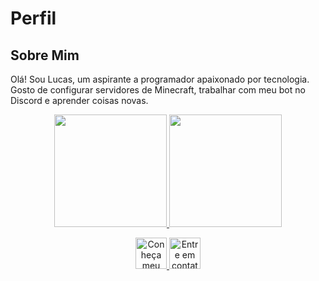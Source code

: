 # Perfil

## Sobre Mim
Olá! Sou Lucas, um aspirante a programador apaixonado por tecnologia. Gosto de configurar servidores de Minecraft, trabalhar com meu bot no Discord e aprender coisas novas.

<div align="center">
  <a href="https://github.com/Lucas46521">
  <img height="180em" src="https://github-readme-stats.vercel.app/api?username=Lucas46521&show_icons=true&theme=react&include_all_commits=true"/>
  <img height="180em" src="https://github-readme-stats.vercel.app/api/top-langs/?username=Lucas46521&layout=compact&theme=react"/>

<p align="center">
  <a href="https://discord.com/users/1015096771661279243" target="_blank">
    <img alt="Conheça meu bot" height="50em" src="https://discord.c99.nl/widget/theme-2/1015096771661279243.png">
  </a>
  <a href="https://discord.com/users/769969803526930504" target="_blank">
    <img alt="Entre em contato comigo" height="50em" src="https://discord.c99.nl/widget/theme-2/769969803526930504.png">
  </a>
</p>
</div>

